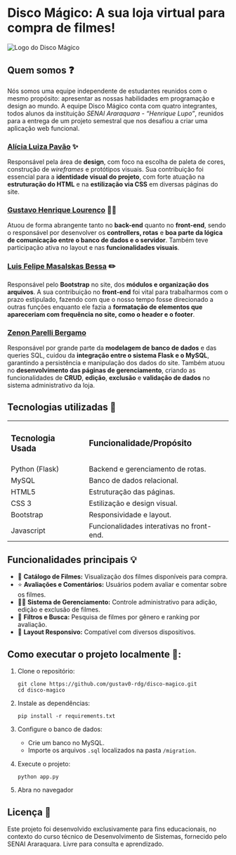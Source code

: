 # Disco Mágico: A sua loja virtual para compra de filmes! 

![Logo do Disco Mágico](https://33333.cdn.cke-cs.com/kSW7V9NHUXugvhoQeFaf/images/e74420050bb5d63f2e766a8d88a8d2a20dec0d36d1b147f1.png)

## Quem somos ❓️

Nós somos uma equipe independente de estudantes reunidos com o mesmo propósito: apresentar as nossas habilidades em programação e design ao mundo. A equipe Disco Mágico conta com quatro integrantes, todos alunos da instituição _SENAI Araraquara - “Henrique Lupo”_, reunidos para a entrega de um projeto semestral que nos desafiou a criar uma aplicação web funcional.

### [Alícia Luiza Pavão](https://github.com/AliciaPavao) ✨️

Responsável pela área de **design**, com foco na escolha de paleta de cores, construção de _wireframes_ e protótipos visuais. Sua contribuição foi essencial para a **identidade visual do projeto**, com forte atuação na **estruturação do HTML** e na **estilização via CSS** em diversas páginas do site.

### [Gustavo Henrique Lourenço](https://github.com/gustav0-rdg) 👨‍💻

Atuou de forma abrangente tanto no **back-end** quanto no **front-end**, sendo o responsável por desenvolver os **controllers, rotas** e **boa parte da lógica de comunicação entre o banco de dados e o servidor**. Também teve participação ativa no layout e nas **funcionalidades visuais**.

### [Luis Felipe Masalskas Bessa](https://github.com/LuisBessa01) ✏️

Responsável pelo **Bootstrap** no site, dos **módulos e organização dos arquivos**. A sua contribuição no **front-end** foi vital para trabalharmos com o prazo estipulado, fazendo com que o nosso tempo fosse direcionado a outras funções enquanto ele fazia a **formatação de elementos que apareceriam com frequência no site, como o header e o footer**.

### [Zenon Parelli Bergamo](https://github.com/ZenonPB)

Responsável por grande parte da **modelagem de banco de dados** e das queries SQL, cuidou da **integração entre o sistema Flask e o MySQL**, garantindo a persistência e manipulação dos dados do site. Também atuou no **desenvolvimento das páginas de gerenciamento**, criando as funcionalidades de **CRUD**, **edição**, **exclusão** e **validação de dados** no sistema administrativo da loja.

## Tecnologias utilizadas 📌

<table><tbody><tr><td><h3><strong>Tecnologia Usada</strong></h3></td><td><h3><strong>Funcionalidade/Propósito</strong></h3></td></tr><tr><td>Python (Flask)</td><td>Backend e gerenciamento de rotas.</td></tr><tr><td>MySQL</td><td>Banco de dados relacional.</td></tr><tr><td>HTML5</td><td>Estruturação das páginas.</td></tr><tr><td>CSS 3</td><td>Estilização e design visual.</td></tr><tr><td>Bootstrap</td><td>Responsividade e layout.</td></tr><tr><td>Javascript</td><td>Funcionalidades interativas no front-end.</td></tr></tbody></table>

## Funcionalidades principais 💡

*   🛒 **Catálogo de Filmes:** Visualização dos filmes disponíveis para compra.
*   ⭐ **Avaliações e Comentários:** Usuários podem avaliar e comentar sobre os filmes.
*   🧑‍💻 **Sistema de Gerenciamento:** Controle administrativo para adição, edição e exclusão de filmes.
*   🔎 **Filtros e Busca:** Pesquisa de filmes por gênero e ranking por avaliação.
*   💬 **Layout Responsivo:** Compatível com diversos dispositivos.

## Como executar o projeto localmente 📍:

1.  Clone o repositório:
    
    ```plaintext
    git clone https://github.com/gustav0-rdg/disco-magico.git
    cd disco-magico
    ```
    
2.  Instale as dependências:
    
    ```plaintext
    pip install -r requirements.txt
    ```
    
3.  Configure o banco de dados:
    *   Crie um banco no MySQL.
    *   Importe os arquivos `.sql` localizados na pasta `/migration`.
4.  Execute o projeto:
    
    ```plaintext
    python app.py
    ```
    
5.  Abra no navegador

## Licença 📃 

Este projeto foi desenvolvido exclusivamente para fins educacionais, no contexto do curso técnico de Desenvolvimento de Sistemas, fornecido pelo SENAI Araraquara. Livre para consulta e aprendizado.
